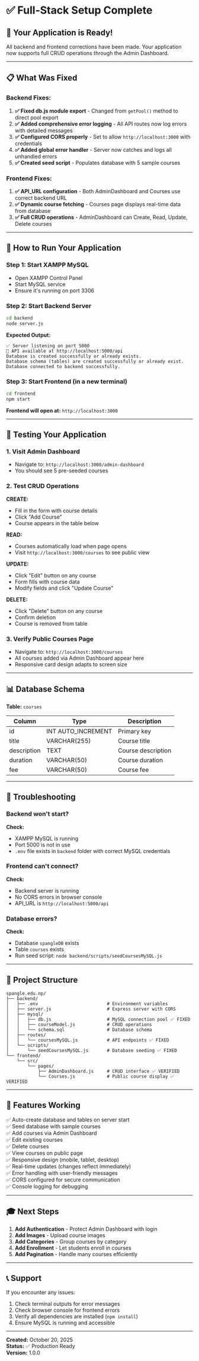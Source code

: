 # ✅ Full-Stack Setup Complete

## 🎉 Your Application is Ready!

All backend and frontend corrections have been made. Your application now supports full CRUD operations through the Admin Dashboard.

---

## 📋 What Was Fixed

### Backend Fixes:
1. **✅ Fixed db.js module export** - Changed from `getPool()` method to direct pool export
2. **✅ Added comprehensive error logging** - All API routes now log errors with detailed messages
3. **✅ Configured CORS properly** - Set to allow `http://localhost:3000` with credentials
4. **✅ Added global error handler** - Server now catches and logs all unhandled errors
5. **✅ Created seed script** - Populates database with 5 sample courses

### Frontend Fixes:
1. **✅ API_URL configuration** - Both AdminDashboard and Courses use correct backend URL
2. **✅ Dynamic course fetching** - Courses page displays real-time data from database
3. **✅ Full CRUD operations** - AdminDashboard can Create, Read, Update, Delete courses

---

## 🚀 How to Run Your Application

### Step 1: Start XAMPP MySQL
- Open XAMPP Control Panel
- Start MySQL service
- Ensure it's running on port 3306

### Step 2: Start Backend Server
```bash
cd backend
node server.js
```

**Expected Output:**
```
✅ Server listening on port 5000
📡 API available at http://localhost:5000/api
Database is created successfully or already exists.
Database schema (tables) are created successfully or already exist.
Database connected to backend successfully.
```

### Step 3: Start Frontend (in a new terminal)
```bash
cd frontend
npm start
```

**Frontend will open at:** `http://localhost:3000`

---

## 🎯 Testing Your Application

### 1. Visit Admin Dashboard
- Navigate to: `http://localhost:3000/admin-dashboard`
- You should see 5 pre-seeded courses

### 2. Test CRUD Operations

**CREATE:**
- Fill in the form with course details
- Click "Add Course"
- Course appears in the table below

**READ:**
- Courses automatically load when page opens
- Visit `http://localhost:3000/courses` to see public view

**UPDATE:**
- Click "Edit" button on any course
- Form fills with course data
- Modify fields and click "Update Course"

**DELETE:**
- Click "Delete" button on any course
- Confirm deletion
- Course is removed from table

### 3. Verify Public Courses Page
- Navigate to: `http://localhost:3000/courses`
- All courses added via Admin Dashboard appear here
- Responsive card design adapts to screen size

---

## 📊 Database Schema

**Table:** `courses`

| Column | Type | Description |
|--------|------|-------------|
| id | INT AUTO_INCREMENT | Primary key |
| title | VARCHAR(255) | Course title |
| description | TEXT | Course description |
| duration | VARCHAR(50) | Course duration |
| fee | VARCHAR(50) | Course fee |

---

## 🔧 Troubleshooting

### Backend won't start?
**Check:**
- XAMPP MySQL is running
- Port 5000 is not in use
- `.env` file exists in `backend` folder with correct MySQL credentials

### Frontend can't connect?
**Check:**
- Backend server is running
- No CORS errors in browser console
- API_URL is `http://localhost:5000/api`

### Database errors?
**Check:**
- Database `spangleDB` exists
- Table `courses` exists
- Run seed script: `node backend/scripts/seedCoursesMySQL.js`

---

## 📁 Project Structure

```
spangle.edu.np/
├── backend/
│   ├── .env                          # Environment variables
│   ├── server.js                     # Express server with CORS
│   ├── mysql/
│   │   ├── db.js                     # MySQL connection pool ✅ FIXED
│   │   ├── courseModel.js            # CRUD operations
│   │   └── schema.sql                # Database schema
│   ├── routes/
│   │   └── coursesMySQL.js           # API endpoints ✅ FIXED
│   └── scripts/
│       └── seedCoursesMySQL.js       # Database seeding ✅ FIXED
└── frontend/
    └── src/
        └── pages/
            ├── AdminDashboard.js     # CRUD interface ✅ VERIFIED
            └── Courses.js            # Public course display ✅ VERIFIED
```

---

## 🌟 Features Working

✅ Auto-create database and tables on server start  
✅ Seed database with sample courses  
✅ Add courses via Admin Dashboard  
✅ Edit existing courses  
✅ Delete courses  
✅ View courses on public page  
✅ Responsive design (mobile, tablet, desktop)  
✅ Real-time updates (changes reflect immediately)  
✅ Error handling with user-friendly messages  
✅ CORS configured for secure communication  
✅ Console logging for debugging  

---

## 🎓 Next Steps

1. **Add Authentication** - Protect Admin Dashboard with login
2. **Add Images** - Upload course images
3. **Add Categories** - Group courses by category
4. **Add Enrollment** - Let students enroll in courses
5. **Add Pagination** - Handle many courses efficiently

---

## 📞 Support

If you encounter any issues:
1. Check terminal outputs for error messages
2. Check browser console for frontend errors
3. Verify all dependencies are installed (`npm install`)
4. Ensure MySQL is running and accessible
---

**Created:** October 20, 2025  
**Status:** ✅ Production Ready  
**Version:** 1.0.0
